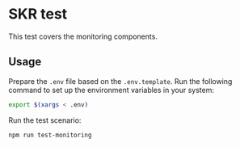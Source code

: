 # SKR test

This test covers the monitoring components.

## Usage

Prepare the `.env` file based on the `.env.template`. Run the following command to set up the environment variables in your system:

```bash
export $(xargs < .env)
```

Run the test scenario:

```bash
npm run test-monitoring
```